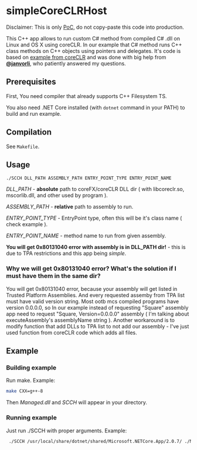 # simpleCoreCLRHost

Disclaimer: This is only [PoC](https://en.wikipedia.org/wiki/Proof_of_concept), do not copy-paste this code into production.

This C++ app allows to run custom C# method from compiled C# .dll on Linux and OS X using coreCLR.
In our example that C# method runs C++ class methods on C++ objects using pointers and delegates.
It's code is based on [example from coreCLR](https://github.com/dotnet/coreclr/tree/master/src/coreclr/hosts/unixcoreruncommon)
and was done with big help from [**@janvorli**](https://github.com/janvorli), who patiently answered my questions.

## Prerequisites

First, You need compiler that already supports C++ Filesystem TS.

You also need .NET Core installed (with `dotnet` command in your PATH) to build and run example.

## Compilation

See `Makefile`.

## Usage

`./SCCH DLL_PATH ASSEMBLY_PATH ENTRY_POINT_TYPE ENTRY_POINT_NAME`

*DLL_PATH* - **absolute** path to coreFX/coreCLR DLL dir ( with libcoreclr.so, mscorlib.dll, and other used by program ).

*ASSEMBLY_PATH* - **relative** path to assembly to run.

*ENTRY_POINT_TYPE* - EntryPoint type, often this will be it's class name ( check example ).

*ENTRY_POINT_NAME* - method name to run from given assembly.

**You will get 0x80131040 error with assembly is in DLL_PATH dir!** - this is due to TPA restrictions and this app being *simple*.

### Why we will get 0x80131040 error? What's the solution if I must have them in the same dir?

You will get 0x80131040 error, because your assembly will get listed in Trusted Platform Assemblies. And every requested assemby from TPA list must have valid version string. Most ootb mcs compiled programs have version 0.0.0.0, so In our example instead of requesting "Square" assembly app need to request "Square, Version=0.0.0.0" assembly ( I'm talking about executeAssembly's assemblyName string ). Another workaround is to modify function that add DLLs to TPA list to not add our assembly - I've just used function from coreCLR code which adds all files.


## Example
### Building example
 
Run make. Example:
```sh
make CXX=g++-8
```
Then *Managed.dll* and *SCCH* will appear in your directory.

### Running example

Just run ./SCCH with proper arguments. Example:
```sh
 ./SCCH /usr/local/share/dotnet/shared/Microsoft.NETCore.App/2.0.7/ ./Managed.dll Managed runIt
```